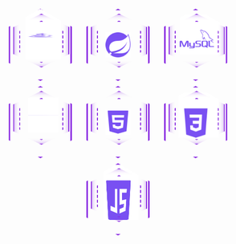 <div style="display: flex; justify-content: space-around; align-items: center; padding: 20px; flex-wrap: wrap;">
    <!-- Hexágono com ícone de Java -->
    <div style="width: 120px; height: 138px; clip-path: polygon(50% 0%, 100% 25%, 100% 75%, 50% 100%, 0% 75%, 0% 25%); border: 3px solid #8A2BE2; box-shadow: 0 0 15px rgba(138, 43, 226, 0.8); position: relative; margin: 5px;">
        <div style="width: 90%; height: 103px; clip-path: polygon(50% 0%, 100% 25%, 100% 75%, 50% 100%, 0% 75%, 0% 25%); border: 2px solid #8A2BE2; position: absolute; box-shadow: inset 0 0 10px rgba(138, 43, 226, 0.5); top: 5%; left: 5%;"></div>
        <div style="width: 70%; height: 80px; clip-path: polygon(50% 0%, 100% 25%, 100% 75%, 50% 100%, 0% 75%, 0% 25%); border: 2px dashed #8A2BE2; position: absolute; top: 15%; left: 15%;"></div>
        <div style="width: 110%; height: 70%; display: flex; justify-content: center; align-items: center;">
            <img src="svg/java.svg" alt="Java" style="width: 70px; height: 100px;">
        </div>
    </div>
    <!-- Hexágono com ícone de Spring Boot -->
    <div style="width: 120px; height: 138px; clip-path: polygon(50% 0%, 100% 25%, 100% 75%, 50% 100%, 0% 75%, 0% 25%); border: 3px solid #8A2BE2; box-shadow: 0 0 15px rgba(138, 43, 226, 0.8); position: relative; margin: 5px;">
        <div style="width: 90%; height: 103px; clip-path: polygon(50% 0%, 100% 25%, 100% 75%, 50% 100%, 0% 75%, 0% 25%); border: 2px solid #8A2BE2; position: absolute; box-shadow: inset 0 0 10px rgba(138, 43, 226, 0.5); top: 5%; left: 5%;"></div>
        <div style="width: 70%; height: 80px; clip-path: polygon(50% 0%, 100% 25%, 100% 75%, 50% 100%, 0% 75%, 0% 25%); border: 2px dashed #8A2BE2; position: absolute; top: 15%; left: 15%;"></div>
        <div style="width: 100%; height: 100%; display: flex; justify-content: center; align-items: center;">
            <img src="svg/spring.svg" alt="Spring Boot" style="width: 50px; height: 50px;">
        </div>
    </div>
    <!-- Hexágono com ícone de MySQL -->
    <div style="width: 120px; height: 138px; clip-path: polygon(50% 0%, 100% 25%, 100% 75%, 50% 100%, 0% 75%, 0% 25%); border: 3px solid #8A2BE2; box-shadow: 0 0 15px rgba(138, 43, 226, 0.8); position: relative; margin: 5px;">
        <div style="width: 90%; height: 103px; clip-path: polygon(50% 0%, 100% 25%, 100% 75%, 50% 100%, 0% 75%, 0% 25%); border: 2px solid #8A2BE2; position: absolute; box-shadow: inset 0 0 10px rgba(138, 43, 226, 0.5); top: 5%; left: 5%;"></div>
        <div style="width: 70%; height: 80px; clip-path: polygon(50% 0%, 100% 25%, 100% 75%, 50% 100%, 0% 75%, 0% 25%); border: 2px dashed #8A2BE2; position: absolute; top: 15%; left: 15%;"></div>
        <div style="width: 90%; height: 70%; display: flex; justify-content: flex-end; align-items: center;">
            <img src="svg/mysql.svg" alt="MySQL" style="width: 80px; height: 80px;">
        </div>
    </div>
     <!-- Hexágono com ícone de Angular -->
    <div style="width: 120px; height: 138px; clip-path: polygon(50% 0%, 100% 25%, 100% 75%, 50% 100%, 0% 75%, 0% 25%); border: 3px solid #8A2BE2; box-shadow: 0 0 15px rgba(138, 43, 226, 0.8); position: relative; margin: 5px;">
        <div style="width: 90%; height: 103px; clip-path: polygon(50% 0%, 100% 25%, 100% 75%, 50% 100%, 0% 75%, 0% 25%); border: 2px solid #8A2BE2; position: absolute; box-shadow: inset 0 0 10px rgba(138, 43, 226, 0.5); top: 5%; left: 5%;"></div>
        <div style="width: 70%; height: 80px; clip-path: polygon(50% 0%, 100% 25%, 100% 75%, 50% 100%, 0% 75%, 0% 25%); border: 2px dashed #8A2BE2; position: absolute; top: 15%; left: 15%;"></div>
        <div style="width: 110%; height: 80%; display: flex; justify-content: center; align-items: center;">
            <img src="svg/angular.svg" alt="Angular" style="width: 60px; height: 70px;">
        </div>
    </div>
    <!-- Hexágono com ícone de HTML5 -->
    <div style="width: 120px; height: 138px; clip-path: polygon(50% 0%, 100% 25%, 100% 75%, 50% 100%, 0% 75%, 0% 25%); border: 3px solid #8A2BE2; box-shadow: 0 0 15px rgba(138, 43, 226, 0.8); position: relative; margin: 5px;">
        <div style="width: 90%; height: 103px; clip-path: polygon(50% 0%, 100% 25%, 100% 75%, 50% 100%, 0% 75%, 0% 25%); border: 2px solid #8A2BE2; position: absolute; box-shadow: inset 0 0 10px rgba(138, 43, 226, 0.5); top: 5%; left: 5%;"></div>
        <div style="width: 70%; height: 80px; clip-path: polygon(50% 0%, 100% 25%, 100% 75%, 50% 100%, 0% 75%, 0% 25%); border: 2px dashed #8A2BE2; position: absolute; top: 15%; left: 15%;"></div>
        <div style="width: 100%; height: 100%; display: flex; justify-content: center; align-items: center;">
            <img src="svg/html5.svg" alt="HTML5" style="width: 50px; height: 50px;">
        </div>
    </div>
    <!-- Hexágono com ícone de CSS3 -->
    <div style="width: 120px; height: 138px; clip-path: polygon(50% 0%, 100% 25%, 100% 75%, 50% 100%, 0% 75%, 0% 25%); border: 3px solid #8A2BE2; box-shadow: 0 0 15px rgba(138, 43, 226, 0.8); position: relative; margin: 5px;">
        <div style="width: 90%; height: 103px; clip-path: polygon(50% 0%, 100% 25%, 100% 75%, 50% 100%, 0% 75%, 0% 25%); border: 2px solid #8A2BE2; position: absolute; box-shadow: inset 0 0 10px rgba(138, 43, 226, 0.5); top: 5%; left: 5%;"></div>
        <div style="width: 70%; height: 80px; clip-path: polygon(50% 0%, 100% 25%, 100% 75%, 50% 100%, 0% 75%, 0% 25%); border: 2px dashed #8A2BE2; position: absolute; top: 15%; left: 15%;"></div>
        <div style="width: 110%; height: 80%; display: flex; justify-content: center; align-items: center;">
            <img src="svg/css3.svg" alt="CSS3" style="width: 80px; height: 90px;">
        </div>
    </div>
    <!-- Hexágono com ícone de JavaScript -->
    <div style="width: 120px; height: 138px; clip-path: polygon(50% 0%, 100% 25%, 100% 75%, 50% 100%, 0% 75%, 0% 25%); border: 3px solid #8A2BE2; box-shadow: 0 0 15px rgba(138, 43, 226, 0.8); position: relative; margin: 5px;">
        <div style="width: 90%; height: 103px; clip-path: polygon(50% 0%, 100% 25%, 100% 75%, 50% 100%, 0% 75%, 0% 25%); border: 2px solid #8A2BE2; position: absolute; box-shadow: inset 0 0 10px rgba(138, 43, 226, 0.5); top: 5%; left: 5%;"></div>
        <div style="width: 70%; height: 80px; clip-path: polygon(50% 0%, 100% 25%, 100% 75%, 50% 100%, 0% 75%, 0% 25%); border: 2px dashed #8A2BE2; position: absolute; top: 15%; left: 15%;"></div>
        <div style="width: 110%; height: 80%; display: flex; justify-content: center; align-items: center;">
            <img src="svg/javascript.svg" alt="JavaScript" style="width: 70px; height: 110px;">
        </div>
    </div>
</div>
